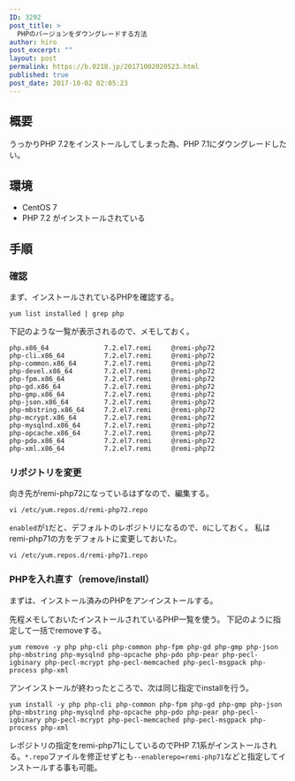 ```yaml
---
ID: 3292
post_title: >
  PHPのバージョンをダウングレードする方法
author: hiro
post_excerpt: ""
layout: post
permalink: https://b.0218.jp/20171002020523.html
published: true
post_date: 2017-10-02 02:05:23
---
```

## 概要
うっかりPHP 7.2をインストールしてしまった為、PHP 7.1にダウングレードしたい。

## 環境
* CentOS 7
* PHP 7.2 がインストールされている

## 手順
### 確認
まず、インストールされているPHPを確認する。
```
yum list installed | grep php
```

下記のような一覧が表示されるので、メモしておく。
```
php.x86_64              7.2.el7.remi     @remi-php72
php-cli.x86_64          7.2.el7.remi     @remi-php72
php-common.x86_64       7.2.el7.remi     @remi-php72
php-devel.x86_64        7.2.el7.remi     @remi-php72
php-fpm.x86_64          7.2.el7.remi     @remi-php72
php-gd.x86_64           7.2.el7.remi     @remi-php72
php-gmp.x86_64          7.2.el7.remi     @remi-php72
php-json.x86_64         7.2.el7.remi     @remi-php72
php-mbstring.x86_64     7.2.el7.remi     @remi-php72
php-mcrypt.x86_64       7.2.el7.remi     @remi-php72
php-mysqlnd.x86_64      7.2.el7.remi     @remi-php72
php-opcache.x86_64      7.2.el7.remi     @remi-php72
php-pdo.x86_64          7.2.el7.remi     @remi-php72
php-xml.x86_64          7.2.el7.remi     @remi-php72
```

### リポジトリを変更
向き先がremi-php72になっているはずなので、編集する。
```
vi /etc/yum.repos.d/remi-php72.repo
```

`enabled`が`1`だと、デフォルトのレポジトリになるので、`0`にしておく。
私はremi-php71の方をデフォルトに変更しておいた。
```
vi /etc/yum.repos.d/remi-php71.repo
```

### PHPを入れ直す（remove/install）
まずは、インストール済みのPHPをアンインストールする。

先程メモしておいたインストールされているPHP一覧を使う。
下記のように指定して一括でremoveする。
```
yum remove -y php php-cli php-common php-fpm php-gd php-gmp php-json php-mbstring php-mysqlnd php-opcache php-pdo php-pear php-pecl-igbinary php-pecl-mcrypt php-pecl-memcached php-pecl-msgpack php-process php-xml
```

アンインストールが終わったところで、次は同じ指定でinstallを行う。
```
yum install -y php php-cli php-common php-fpm php-gd php-gmp php-json php-mbstring php-mysqlnd php-opcache php-pdo php-pear php-pecl-igbinary php-pecl-mcrypt php-pecl-memcached php-pecl-msgpack php-process php-xml
```
レポジトリの指定をremi-php71にしているのでPHP 7.1系がインストールされる。`*.repo`ファイルを修正せずとも`--enablerepo=remi-php71`などと指定してインストールする事も可能。